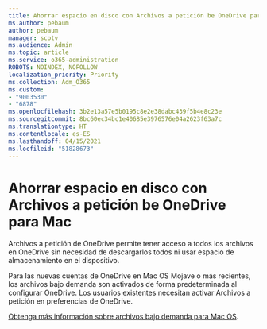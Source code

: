 ```yaml
---
title: Ahorrar espacio en disco con Archivos a petición be OneDrive para Mac
ms.author: pebaum
author: pebaum
manager: scotv
ms.audience: Admin
ms.topic: article
ms.service: o365-administration
ROBOTS: NOINDEX, NOFOLLOW
localization_priority: Priority
ms.collection: Adm_O365
ms.custom:
- "9003530"
- "6878"
ms.openlocfilehash: 3b2e13a57e5b0195c8e2e38dabc439f5b4e8c23e
ms.sourcegitcommit: 8bc60ec34bc1e40685e3976576e04a2623f63a7c
ms.translationtype: HT
ms.contentlocale: es-ES
ms.lasthandoff: 04/15/2021
ms.locfileid: "51828673"
---
```

# <a name="save-disk-space-with-onedrive-files-on-demand-for-mac"></a>Ahorrar espacio en disco con Archivos a petición be OneDrive para Mac

Archivos a petición de OneDrive permite tener acceso a todos los archivos en OneDrive sin necesidad de descargarlos todos ni usar espacio de almacenamiento en el dispositivo.  

Para las nuevas cuentas de OneDrive en Mac OS Mojave o más recientes, los archivos bajo demanda son activados de forma predeterminada al configurar OneDrive. Los usuarios existentes necesitan activar Archivos a petición en preferencias de OneDrive.  

[Obtenga más información sobre archivos bajo demanda para Mac OS](https://support.microsoft.com/office/529f6d53-e572-4922-a585-e7a318c135f0).
